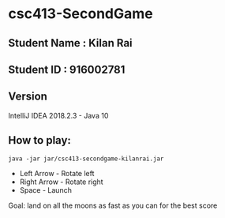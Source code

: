 # csc413-SecondGame

## Student Name : Kilan Rai
## Student ID : 916002781

## Version
IntelliJ IDEA 2018.2.3 - Java 10

## How to play:
`java -jar jar/csc413-secondgame-kilanrai.jar`
- Left Arrow - Rotate left
- Right Arrow - Rotate right
- Space - Launch

Goal: land on all the moons as fast as you can for the best score